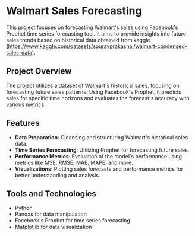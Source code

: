 # Walmart Sales Forecasting

This project focuses on forecasting Walmart's sales using Facebook's Prophet time series forecasting tool. It aims to provide insights into future sales trends based on historical data obtained from kaggle (https://www.kaggle.com/datasets/souravprakashai/walmart-condensed-sales-data).

## Project Overview

The project utilizes a dataset of Walmart's historical sales, focusing on forecasting future sales patterns. Using Facebook's Prophet, it predicts sales for specific time horizons and evaluates the forecast's accuracy with various metrics.

## Features

- **Data Preparation**: Cleansing and structuring Walmart's historical sales data.
- **Time Series Forecasting**: Utilizing Prophet for forecasting future sales.
- **Performance Metrics**: Evaluation of the model's performance using metrics like MSE, RMSE, MAE, MAPE, and more.
- **Visualizations**: Plotting sales forecasts and performance metrics for better understanding and analysis.

## Tools and Technologies

- Python
- Pandas for data manipulation
- Facebook's Prophet for time series forecasting
- Matplotlib for data visualization
